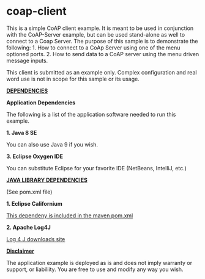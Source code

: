 # coap-client
<p>
This is a simple CoAP client example. It is meant to be used in conjunction 
with the CoAP-Server example, but can be used stand-alone as well to connect to a Coap Server.
The purpose of this sample is to demonstrate the following:
   1. How to connect to a CoAp Server using one of the menu optioned ports.
   2. How to send data to a CoAP server using the menu driven message inputs.
</p>
<p>

This client is submitted as an example only. Complex configuration and real word 
use is not in scope for this sample or its usage.
</p>
<p>
<b><u>DEPENDENCIES</b></u>
<p>
<b>
Application Dependencies
</p>
</b>
<p>
   The following is a list of the application software needed to run this example.
</p>
   <b>1. Java 8 SE </b>
</p>
<p>
              You can also use Java 9 if you wish.
</p>
<p>
         <b> 3. Eclipse Oxygen IDE </b>
</p>
<p>
              You can substitute Eclipse for your favorite IDE (NetBeans, IntelliJ, etc.)
</p>
<p>          
   <b><u>JAVA LIBRARY DEPENDENCIES</u></b> 
</p> 
<p>
          (See pom.xml file)
</p>
<p>
            <b>1. Eclipse Californium</b> 
</p>
<p>
             <a href="https://www.eclipse.org/californium/"> This dependeny is included in the maven pom.xml </a>
</p>
<p>
            <b>2. Apache Log4J</b>
</p>
<p>
            <a href="https://logging.apache.org/log4j/2.x/"> Log 4 J downloads site</a>
</p>    
<p>
    <b><u> Disclaimer</u> </b>
</p>
<p>

The application example is deployed as is and does not imply warranty or support, or liabiliity.
You are free to use and modify any way you wish.
    
</p>   
  

